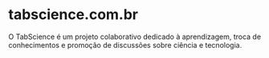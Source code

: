 # tabscience.com.br
O TabScience é um projeto colaborativo dedicado à aprendizagem, troca de conhecimentos e promoção de discussões sobre ciência e tecnologia.
